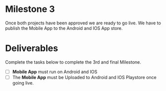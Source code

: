 # Milestone 3
Once both projects have been approved we are ready to go live. We have to publish the Mobile App to the Android and IOS App store.

# Deliverables
Complete the tasks below to complete the 3rd and final Milestone.


- [ ] **Mobile App** must run on Android and IOS
- [ ] The **Mobile App** must be Uploaded to Android and IOS Playstore once going live.
